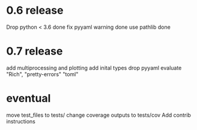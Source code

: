 
# 0.6 release
Drop python < 3.6       done
fix pyyaml warning      done
use pathlib             done

# 0.7 release
add multiprocessing and plotting
add inital types
drop pyyaml
evaluate "Rich", "pretty-errors" "toml"


# eventual
move test_files to tests/
change coverage outputs to tests/cov
Add contrib instructions